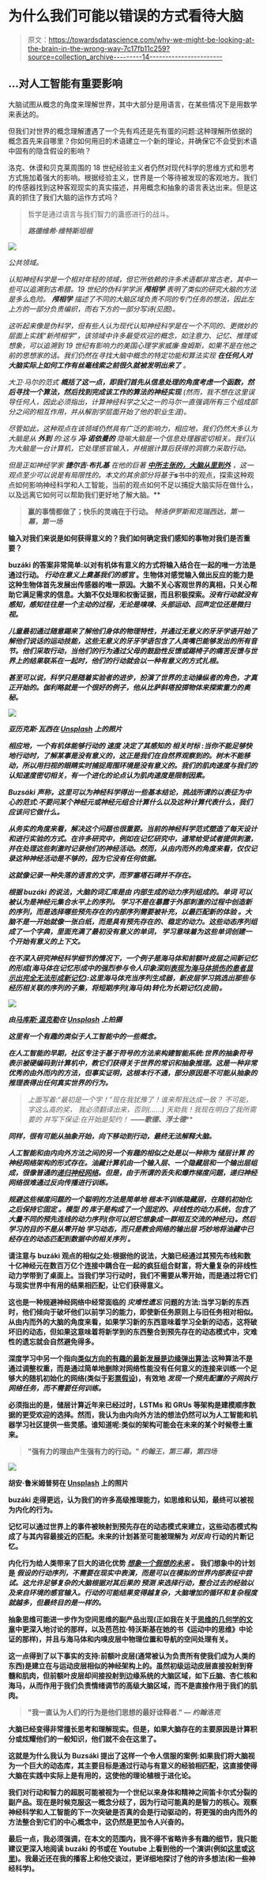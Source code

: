 # 为什么我们可能以错误的方式看待大脑

> 原文：<https://towardsdatascience.com/why-we-might-be-looking-at-the-brain-in-the-wrong-way-7c17fb11c259?source=collection_archive---------14----------------------->

## …对人工智能有重要影响

大脑试图从概念的角度来理解世界，其中大部分是用语言，在某些情况下是用数学来表达的。

但我们对世界的概念理解遭遇了一个先有鸡还是先有蛋的问题:这种理解所依据的概念首先来自哪里？你如何用旧的术语建立一个新的理论，并确保它不会受到术语中固有的隐含假设的影响？

洛克、休谟和贝克莱周围的 18 世纪经验主义者仍然对现代科学的思维方式和思考方式施加着强大的影响。根据经验主义，世界是一个等待被发现的客观地方。我们的传感器找到这种客观现实的真实描述，并用概念和抽象的语言表达出来。但是这真的抓住了我们大脑的运作方式吗？

> 哲学是通过语言与我们智力的蛊惑进行的战斗。
> 
> ***路德维希·维特斯坦根***

*![](img/8966409ec96f48d01e3fc53e46077365.png)*

*公共领域。*

*认知神经科学是一个相对年轻的领域，但它所依赖的许多术语都非常古老，其中一些可以追溯到古希腊。19 世纪的伪科学学派 ***颅相学*** 表明了类似的研究大脑的方法是多么危险。 ***颅相学*** 描述了不同的大脑区域负责不同的专门任务的想法，因此左上方的一部分负责编织，而右下方的一部分写诗(见图)。*

*这听起来像是伪科学，但有些人认为现代认知神经科学是在一个不同的、更微妙的层面上实践“新颅相学”，该领域中许多最受欢迎的概念，如注意力、记忆、推理或想象，可以追溯到 19 世纪有影响力的美国心理学家威廉·詹姆斯，如果不是在他之前的思想家的话。我们仍然在寻找大脑中概念的特定功能和算法实现 ***在任何人对大脑实际上如何工作有丝毫线索之前很久就被发明出来了*** 。*

*大卫·马尔的范式 ***概括了这一点，即我们首先从信息处理的角度考虑一个函数，然后寻找一个算法，然后找到完成该工作的算法的神经实现*** (然而，我不想在这里误导任何人，因此必须指出，计算神经科学之父之一的马尔一直强调所有三个组成部分之间的相互作用，并从解剖学层面开始了他的职业生涯)。*

*尽管如此，这种观点在该领域仍然具有广泛的影响力，相应地，我们仍然大多认为大脑是从 ***外到*** 的:这与 ***冯·诺依曼的*** 隐喻大脑是一个信息处理器密切相关。我们认为大脑是一台计算机，它处理感官输入，并根据计算后获得的洞察力采取行动。*

*但是正如神经学家 ***捷尔吉·布扎基*** 在他的巨著 [***中所主张的，大脑从里到外***](https://buzsakilab.com/wp/2019/02/06/the-brain-from-inside-out-by-buzsaki-g/) ，这一观点至少可以说是有局限性的。本文的其余部分将基于****s***书中的观点，探索这种观点如何影响神经科学和人工智能，当前的观点如何不足以捕捉大脑实际在做什么，以及远离它如何可以帮助我们更好地了解大脑。**

> **赢的事情都做了；快乐的灵魂在于行动。
> ***特洛伊罗斯和克瑞西达，第一幕，第一场*****

**输入对我们来说是如何获得意义的？我们如何确定我们感知的事物对我们是否重要？**

**buzáki 的答案非常简单:以对有机体有意义的方式将输入结合在一起的唯一方法是通过行动。 ***行动在意义上奠基我们的感官*** 。生物体对感觉输入做出反应的能力是这种生物体首先发展出传感器的唯一原因。大脑不关心客观世界的真相，只关心帮助它满足需求的信息。大脑不仅处理和权衡证据，而且积极探索。*没有行动就没有感知，感知往往是一个主动的过程，无论是嗅嗅、头部运动、回声定位还是微扫视。***

***儿童最初通过随意踢来了解他们身体的物理特性，并通过无意义的牙牙学语开始了解他们说话的运动技能，这些无意义的牙牙学语包含了人类嘴巴能够发出的所有音节。他们采取行动，当他们的行为通过父母的鼓励性反馈或踢椅子的痛苦反馈与世界上的结果联系在一起时，他们的行动就会以一种有意义的方式扎根。***

***甚至可以说，科学只是随着实验者的进步，扮演了世界的主动操纵者的角色，才真正开始的。伽利略就是一个很好的例子，他从比萨斜塔投掷物体来探索重力的奥秘。***

***![](img/1f616eca9e8e25911f690512b45c3782.png)***

***亚历克斯·瓦西在 [Unsplash](https://unsplash.com?utm_source=medium&utm_medium=referral) 上的照片***

***相应地，一个有机体能够行动的 ***速度*** 决定了其感知的 ***相关时标*** :当你不能足够快地行动时，了解某事是没有意义的，这正是我们在自然界观察到的。树木不能移动，所以用扫视的眼睛实时捕捉周围环境是没有意义的。我们的肌肉速度与我们的认知速度密切相关，有一个进化的论点认为肌肉速度是限制因素。***

***Buzsáki 声称，这里可以为神经科学得出一些基本结论，挑战所谓的以表征为中心的范式:不要问某个神经元或神经元组合计算什么以及这种计算代表什么，我们应该问它做什么。***

***从务实的角度来看，解决这个问题也很重要。当前的神经科学范式塑造了每天设计和进行实验的方式。在许多研究中，例如在记忆研究中，通常给受试者提供刺激，并在处理这些刺激时记录他们的神经活动。然而，从由内而外的角度来看，仅仅记录这种神经活动是不够的，因为它没有任何依据。***

***这就像记录一种失落的语言的文字，而罗塞塔石碑并不存在。***

***根据 buzáki 的说法，大脑的词汇库是由 ***内部生成的动力序列组成的。单词*** 可以被认为是神经元集合水平上的序列。 ***学习不是在暴露于外部刺激的过程中创造新的序列，而是选择哪些预先存在的内部序列需要被补充，以最匹配新的体验*** 。大脑不是一开始就像一张白纸，而是具有预先存在的、稳定的动力。这些动态序列组成了一个字典，里面充满了最初没有意义的单词， ***学习意味着为这些单词创建一个开始有意义的上下文。******

***在不深入研究神经科学细节的情况下，一个例子是海马体和前额叶皮层之间新记忆的形成(海马体在记忆形成中的强烈参与令人印象深刻[表现为海马体损伤的患者显示出完全无法形成新记忆](https://www.youtube.com/watch?v=T80wIGZSYoc&t=10s)):这里海马体充当序列生成器，新皮层学习挑选出那些与经历相关联的序列的子集，将短期序列(海马体)转化为长期记忆(皮层)。***

***![](img/4b8e5ac8174f7598685e07609298ad0b.png)***

***由[马库斯·温克勒](https://unsplash.com/@markuswinkler?utm_source=medium&utm_medium=referral)在 [Unsplash](https://unsplash.com?utm_source=medium&utm_medium=referral) 上拍摄***

***这里有一个有趣的类似于人工智能中的一些概念。***

***在人工智能的早期，社区专注于基于符号的方法来构建智能系统:世界的抽象符号表示被硬编码到计算机中，教它们获得关于世界的常识和抽象推理。这是一种非常优秀的由外而内的方法，但事实证明，这根本行不通，部分原因是不可能从抽象的推理表得出任何真实世界的行为。***

> ***上面写着:“最初是一个字！”现在我犹豫了！谁来帮我达成一致？
> 不可能，*字*这么高的奖，
> 我必须翻译出来，否则(……)
> 天助我！我现在明白了我所需要的
> 并写下保证:在开始是*契约！* ***——歌德、浮士德******

***同样，很有可能从抽象开始，向下移动到行动，最终无法解释大脑。***

***人工智能和由内向外方法之间的另一个有趣的相似之处是以一种称为 ***储层计算*** 的神经网络架构的形式存在。油藏计算机由一个输入层、一个隐藏层和一个输出层组成，很像普通的[递归神经网络](/the-power-of-recurrent-neural-networks-1ef056dae2a5?source=friends_link&sk=d3978892e19707bb619184b4abeb6b10)。但是，由于所谓的丢失和爆炸梯度问题，递归神经网络很难通过反向传播进行训练。***

***规避这些梯度问题的一个聪明的方法是简单地 ***根本不训练隐藏层，在随机初始化之后保持它固定*** 。模型 的 ***库于是构成了一个固定的、非线性的动力系统，包含了大量不同的预先连线的动力序列(你可以把它想象成一群相互交流的神经元)。然后 ***学习的目的不是从零开始*** 学习动态，而只是教会网络的输出层 ***巧妙地将油藏中已经存在的动态匹配到数据中的相关序列*** 。******

**请注意与 buzáki 观点的相似之处:根据他的说法，大脑已经通过其预先布线和数十亿神经元在数百万亿个连接中耦合在一起的疯狂组合财富，将大量复杂的非线性动力学带到了桌面上。当我们学习行动时，我们不需要从零开始，而是通过将它们与现实世界中有用的结果相匹配，让它们获得意义。**

**这也是一种规避神经网络中经常面临的 ***灾难性遗忘*** 问题的方法:当学习新的东西时，他们倾向于破坏他们以前学习的能力，即使新任务原则上与旧任务相对相似。从由内而外的大脑的角度来看，如果学习新的东西意味着学习全新的动态，这将破坏旧的动态，但如果这意味着将新学到的东西整合到预先存在的动态模式中，灾难性的遗忘就会自然避免得多。**

**深度学习中另一个指向[类似方向的有趣的最新发展是边缘弹出算法](/5-exciting-deep-learning-advancements-to-keep-your-eye-on-in-2021-6f6a9b6d2406):这种算法不是通过调整权重，而是通过简单地删除对网络性能没有任何意义的连接来训练一个足够大的随机初始化的网络(类似于[彩票假设](https://arxiv.org/abs/1803.03635))，有效地 ***发现一个预先配置的子网执行网络任务，而不需要任何训练。*****

**必须指出的是，储层计算近年来已经过时，LSTMs 和 GRUs 等架构是建模顺序数据的更受欢迎的选择。然而，我认为由内向外方法的想法仍然可以为人工智能和机器学习社区提供一些灵感。谁知道呢:类似的架构可能会在未来的某个时候卷土重来。**

> **"强有力的理由产生强有力的行动。"
> ***约翰王，第三幕，第四场*****

**![](img/8455c84a4e1e96b08d03fb778d319a67.png)**

**胡安·鲁米姆普努在 [Unsplash](https://unsplash.com?utm_source=medium&utm_medium=referral) 上的照片**

**buzáki 走得更远，认为我们的许多高级推理能力，如思维和认知，最终可以被视为内化的行为。**

**记忆可以通过世界上的事件被映射到预先存在的动态模式来建立，这些动态模式构成了与其内容最接近的匹配。未来的计划甚至可能被理解为 ***对反向*** 行动的片断记忆。**

**内化行为给人类带来了巨大的进化优势 [***想象一个假想的未来***](/the-bayesian-brain-hypothesis-35b98847d331#362f) ***。*** 我们想象中的计划是 ***假设的行动序列，不需要在现实中表演，而是可以在模拟的世界内部表征中尝试。这允许足够复杂的大脑根据对其后果的 ***预测*** 来选择行动，整合过去的经验以及来自环境的感官输入。行动的可能结果变得越复杂，大脑增加的循环和复杂程度就越多，但最终目的是一样的。*****

**抽象思维可能进一步作为空间思维的副产品出现(正如我在关于[思维的几何学的文章](/the-geometry-of-thought-700047775956)中更深入地讨论的那样，以及芭芭拉·特沃斯基在她的书《运动中的思维》中论证的那样)，并且与海马体和内嗅皮层中物理位置和导航的空间处理有关。**

**这一点得到了以下事实的支持:前额叶皮层(通常被认为负责所有使我们成为人类的东西)是建立在与运动皮层相似的神经架构上的。虽然初级运动皮层直接投射到脊髓和肌肉，但前额叶皮层却间接投射到边缘系统的大脑区域，如下丘脑、杏仁核和海马，从而作用于我们负责情绪调节的高级大脑区域，而不是直接作用于我们的肌肉。**

> **"我一直认为人们的行为是他们思想的最好诠释者."
> ― ***约翰洛克*****

**大脑已经变得非常擅长思考和理解现实。但是，如果大脑存在的主要原因是计算积分或炫耀他们的一般知识，他们就不会在这里了。**

**这就是为什么我认为 Buzsáki 提出了这样一个令人信服的案例:如果我们将大脑视为一个巨大的动态库，其主要目标是通过行动与有意义的经验相匹配，这直接使得大脑在实践中实际上是有用的，这使他的理论植根于进化论。**

**我们对行动和智力的超脱可能被视为一个世纪以来身体和精神之间笛卡尔式分裂的副产品。现在是时候克服这一概念分歧了，因为行动可能真的是智力的核心。观察神经科学和人工智能的下一次突破是否真的会是行动驱动的，将更强的由内而外的方法整合到它们的中心概念中，这仍然是更加令人兴奋的。**

**最后一点，我必须强调，在本文的范围内，我不得不省略许多有趣的细节，我只能建议更深入地阅读 buzáki 的书或在 Youtube 上看到他的一个演讲(例如[这里](https://www.youtube.com/watch?v=5ZDfXxDfj74&feature=youtu.be)或[这里](https://www.youtube.com/watch?v=pJhlMsc2UKQ))。我最近还在我的播客上和他交谈过，更详细地探讨了他的许多想法(和一些神经科学)。**